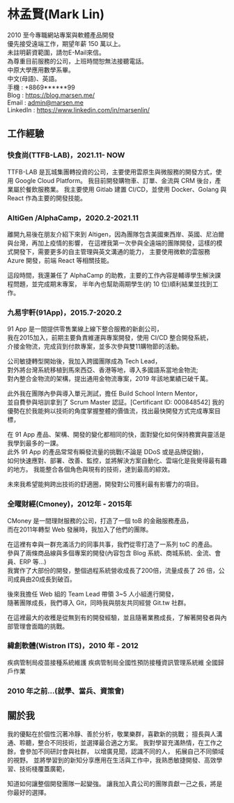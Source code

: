# 林孟賢(Mark Lin)
2010 至今專職網站專案與軟體產品開發  
優先接受遠端工作，期望年薪 150 萬以上。  
未註明薪資範圍，請勿E-Mail來信。  
為尊重目前服務的公司，上班時間恕無法接聽電話。  
中原大學應用數學系畢。  
中文(母語)、英語。  
手機 : +8869******99  
Blog : https://blog.marsen.me/  
Email : admin@marsen.me  
LinkedIn : https://www.linkedin.com/in/marsenlin/  

## 工作經驗

### 快食尚(TTFB-LAB)，2021.11- NOW
TTFB-LAB 是瓦城集團轉投資的公司，主要使用雲原生與微服務的開發方式，使用 Google Cloud Platform。
我目前開發購物車、訂單、金流與 CRM 後台，產業屬於餐飲服務業。
我主要使用 Gitlab 建置 CI/CD，並使用 Docker、Golang 與 React 作為主要的開發技能。

### AltiGen /AlphaCamp，2020.2-2021.11
離開九易後在朋友介紹下來到 Altigen，因為團隊包含美國東西岸、英國、尼泊爾與台灣，再加上疫情的影響，
在這裡我第一次參與全遠端的團隊開發，這樣的模式開發下，需要更多的自主管理與英文溝通的能力，
主要使用微軟的雲服務 Azure 開發，前端 React  等相關技能。

這段時間，我還兼任了 AlphaCamp 的助教，主要的工作內容是輔導學生解決課程問題，並完成期末專案，
半年內也幫助兩期學生(約 10 位)順利結業並找到工作。

### 九易宇軒(91App)，2015.7-2020.2
91 App 是一間提供零售業線上線下整合服務的新創公司，  
我在2015加入，前期主要負責維運與專案開發，使用 CI/CD 整合開發系統，  
介接金物流，完成貨到付款專案，並多次參與雙11購物節的活動。  

公司敏捷轉型開始後，我加入跨國團隊成為 Tech Lead，  
對外將台灣系統移植到馬來西亞、香港等地，導入多國語系當地金物流;  
對內整合金物流的架構，提出通用金物流專案，2019 年該地業績已破千萬。  

此外我在團隊內參與導入單元測試，擔任 Build School Intern Mentor，  
並自費參與培訓拿到了 Scrum Master 認証。[Certificant ID: 000848542]
我的優勢在於我能夠以技術的角度掌握整體的價值流，找出最快開發方式完成專案目標，

在 91 App 產品、架構、開發的變化都相同的快，面對變化如何保持務實與靈活是我學到最多的一課。  
此外 91 App 的產品常常有瞬發流量的挑戰(不論是 DDoS 或是品牌促銷)，  
如何快速應對、部署、改善、監控，並將解決方案自動化、雲端化是我覺得最有趣的地方。 
我能整合各個角色與現有的技術，達到最高的綜效。  

未來我希望能夠跨出技術的舒適圈，開發對公司獲利最有影響力的項目。

### 全曜財經(Cmoney)，2012年 - 2015年

CMoney 是一間理財服務的公司，打造了一個 toB 的金融服務產品，  
而在2011年轉型 Web 發展時，我加入了他們的團隊。  

在這裡有幸與一群充滿活力的同事共事，我們從零打造了一系列 toC 的產品。  
參與了兩條商品線與多個專案的開發(內容包含 Blog 系統、商城系統、金流、會員、ERP 等…)  
我實作了大部份的開發，整個過程系統營收成長了200倍，流量成長了 26 倍，公司成員由20成長到破百。

後來我擔任 Web 組的 Team Lead 帶領 3~5 人小組進行開發，  
隨著團隊成長，我們導入 Git，同時我與朋友共同經營 Git.tw 社群。  

在這裡最大的收穫是從無到有的開發經驗，並且隨著業務成長，了解著開發者與內部管理會面臨的挑戰。 

### 緯創軟體(Wistron ITS)，2010 年 - 2012 

疾病管制局疫苗接種系統維護
疾病管制局全國性預防接種資訊管理系統維
全國歸戶作業

### 2010 年之前...(就學、當兵、資策會)

## 關於我

我的優點在於個性沉著冷靜、善於分析，敬業樂群，喜歡新的挑戰；
擅長與人溝通、聆聽，整合不同技術，並選擇最合適之方案。 
我對學習充滿熱情，在工作之餘，會參加不同研討會與社群，
以增廣見聞，認識不同的人， 拓展自己不同領域的視野。
並將學習到的新知分享應用在生活與工作中，我熟悉敏捷開發、高效學習、技術棧覆蓋廣範，

知道如何讓整個開發團隊一起變強。 
讓我加入貴公司的團隊貢獻一己之長，將是你最好的選擇。 
